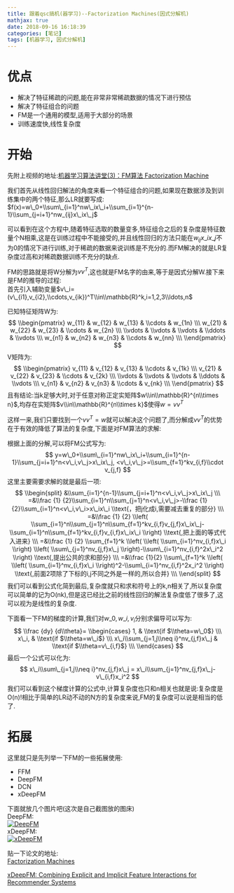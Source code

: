 ```yaml
---
title: 跟着qsc搞机(器学习)--Factorization Machines(因式分解机)
mathjax: true
date: 2018-09-16 16:18:39
categories: [笔记]
tags: [机器学习, 因式分解机]
---
```

[](#优点 "优点")优点
==============

*   解决了特征稀疏的问题,能在非常非常稀疏数据的情况下进行预估
*   解决了特征组合的问题
*   FM是一个通用的模型,适用于大部分的场景
*   训练速度快,线性复杂度

[](#开始 "开始")开始
==============

先附上视频的地址:[机器学习算法讲堂(3)：FM算法 Factorization Machine](https://www.bilibili.com/video/av31750829)

我们首先从线性回归解法的角度来看一个特征组合的问题,如果现在数据涉及到训练集中的两个特征,那么LR就要写成:
$f(x)=w\_0+\\sum\_{i=1}^nw\_ix\_i+\\sum_{i=1}^{n-1}\\sum_{j=i+1}^nw_{ij}x\_ix\_j$

可以看到在这个方程中,随着特征选取的数量变多,特征组合之后的复杂度是特征数量个N相乘,这是在训练过程中不能接受的,并且线性回归的方法只能在$w_{ij}x\_ix\_j$不为0的情况下进行训练,对于稀疏的数据来说训练是不充分的.而FM解决的就是LR复杂度过高和对稀疏数据训练不充分的缺点.
<!-- more -->
FM的思路就是将W分解为$vv^T$,这也就是FM名字的由来,等于是因式分解W.接下来是FM的推导的过程:  
首先引入辅助变量$v\_i=(v\_{i1},v_{i2},\\cdots,v_{ik})^T\\in\\mathbb{R}^k,i=1,2,3\\ldots,n$

已知特征矩阵W为:
$$
\\begin{pmatrix} w_{11} & w_{12} & w_{13} & \\cdots & w_{1n} \\\ w_{21} & w_{22} & w_{23} & \\cdots & w_{2n} \\\ \\vdots & \\vdots & \\vdots & \\ddots & \\vdots \\\ w_{n1} & w_{n2} & w_{n3} & \\cdots & w_{nn} \\\ \\end{pmatrix}
$$
V矩阵为:
$$
\\begin{pmatrix} v_{11} & v_{12} & v_{13} & \\cdots & v_{1k} \\\ v_{21} & v_{22} & v_{23} & \\cdots & v_{2k} \\\ \\vdots & \\vdots & \\vdots & \\ddots & \\vdots \\\ v_{n1} & v_{n2} & v_{n3} & \\cdots & v_{nk} \\\ \\end{pmatrix}
$$
且有结论:当k足够大时,对于任意对称正定实矩阵$w\\in\\mathbb{R}^{n\\times n}$,均存在实矩阵$v\\in\\mathbb{R}^{n\\times k}$使得$w=vv^T$

这样一来,我们只要找到一个$vv^T=w$就可以解决这个问题了,而分解成$vv^T$的优势在于有效的降低了算法的复杂度,下面是对FM算法的求解:

根据上面的分解,可以将FM公式写为:
$$
y=w\_0+\\sum\_{i=1}^nw\_ix\_i+\\sum_{i=1}^{n-1}\\sum_{j=i+1}^n<v\_i,v\_j>x\_ix\_j, <v\_i,v\_j>=\\sum_{f=1}^kv_{i,f}\\cdot v_{j,f}
$$
这里主要需要求解的就是最后一项:
$$
\\begin{split} &\\sum_{i=1}^{n-1}\\sum_{j=i+1}^n<v\_i,v\_j>x\_ix\_j \\\ =&\\frac {1} {2}\\sum_{i=1}^n\\sum_{j=1}^n<v\_i,v\_j>-\\frac {1} {2}\\sum_{i=1}^n<v\_i,v\_i>x\_ix\_i \\text{，把j化成i,需要减去重复的部分} \\\ =&\\frac {1} {2} \\left( \\sum_{i=1}^n\\sum_{j=1}^n\\sum_{f=1}^kv_{i,f}v_{j,f}x\_ix\_j-\\sum_{i=1}^n\\sum_{f=1}^kv_{i,f}v_{i,f}x\_ix\_i \\right) \\text{,把上面的等式代入进来} \\\ =&\\frac {1} {2} \\sum_{f=1}^k \\left( \\left( \\sum_{i=1}^nv_{i,f}x\_i \\right) \\left( \\sum\_{j=1}^nv_{j,f}x\_j \\right)-\\sum\_{i=1}^nv_{i,f}^2x\_i^2 \\right) \\text{,提出公共的求和部分} \\\ =&\\frac {1}{2} \\sum\_{f=1}^k \\left( \\left( \\sum_{i=1}^nv_{i,f}x\_i \\right)^2-\\sum\_{i=1}^nv_{i,f}^2x_i^2 \\right) \\text{,前面2项除了下标的i,j不同之外是一样的,所以合并} \\\ \\end{split}
$$
我们可以看到公式化简到最后,复杂度就只和求和符号上的k,n相关了,所以复杂度可以简单的记为O(nk),但是这已经比之前的线性回归的解法复杂度低了很多了,这可以视为是线性的复杂度.

下面看一下FM的梯度的计算,我们对$w\_0,w\_i,v_i$分别求偏导可以写为:
$$
\\frac {dy} {d\\theta}= \\begin{cases} 1, & \\text{if $\\theta=w\_0$} \\\ x\_i, & \\text{if $\\theta=w\_i$} \\\ x\_i\\sum_{j=1,j\\neq i}^nv_{j,f}x\_j & \\text{if $\\theta=v\_{i,f}$} \\\ \\end{cases}
$$
最后一个公式可以化为:
$$
x\_i\\sum\_{j=1,j\\neq i}^nv_{j,f}x\_j = x\_i\\sum_{j=1}^nv_{j,f}x\_j-v\_{i,f}x_i^2
$$
我们可以看到这个梯度计算的公式中,计算复杂度也只和n相关也就是说:复杂度是O(n)!相比于简单的LR动不动的N方的复杂度来说,FM的复杂度可以说是相当的低了.

[](#拓展 "拓展")拓展
==============

这里就只是先列举一下FM的一些拓展使用:

*   FFM
*   DeepFM
*   DCN
*   xDeepFM

下面就放几个图片吧(这次是自己截图放的图床)  
DeepFM:  
[![DeepFM](https://i.loli.net/2018/09/16/5b9e593946dc2.png)](https://i.loli.net/2018/09/16/5b9e593946dc2.png "DeepFM")  
xDeepFM:  
[![xDeepFM](https://i.loli.net/2018/09/16/5b9e598e3e41c.png)](https://i.loli.net/2018/09/16/5b9e598e3e41c.png "xDeepFM")

贴一下论文的地址:  
[Factorization Machines](https://www.csie.ntu.edu.tw/~b97053/paper/Rendle2010FM.pdf)

[xDeepFM: Combining Explicit and Implicit Feature Interactions for Recommender Systems](https://arxiv.org/pdf/1803.05170.pdf)